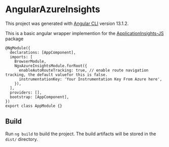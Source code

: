 # AngularAzureInsights

This project was generated with [Angular CLI](https://github.com/angular/angular-cli) version 13.1.2.

This is a basic angular wrapper implemention for the <a href="https://github.com/microsoft/applicationinsights-js">ApplicationInsights-JS</a> package

```
@NgModule({
  declarations: [AppComponent],
  imports: [
    BrowserModule,
    NgxAzureInsightsModule.forRoot({
      enableAutoRouteTracking: true, // enable route navigation tracking, the default valuefor this is false.
      instrumentationKey: 'Your Instrumentation Key From Azure here',
    }),
  ],
  providers: [],
  bootstrap: [AppComponent],
})
export class AppModule {}
```


## Build

Run `ng build` to build the project. The build artifacts will be stored in the `dist/` directory.

